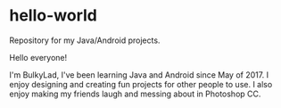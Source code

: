 # hello-world
Repository for my Java/Android projects.

Hello everyone!

I'm BulkyLad, I've been learning Java and Android since May of 2017. I enjoy designing and creating fun projects for other people to use. I also enjoy making my friends laugh and messing about in Photoshop CC.
